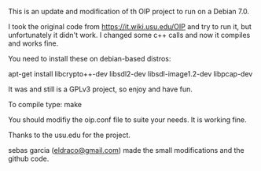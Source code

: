 This is an update and modification of th OIP project to run on a Debian 7.0.

I took the original code from https://it.wiki.usu.edu/OIP and try to run it, but unfortunately it didn't work.
I changed some c++ calls and now it compiles and works fine.

You need to install these on debian-based distros:

apt-get install libcrypto++-dev libsdl2-dev libsdl-image1.2-dev libpcap-dev

It was and still is a GPLv3 project, so enjoy and have fun.

To compile type:
make

You should modifiy the oip.conf file to suite your needs. It is working fine.

Thanks to the usu.edu for the project.

sebas garcia (eldraco@gmail.com) made the small modifications and the github code.
